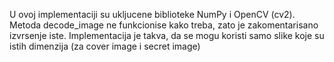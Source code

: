 U ovoj implementaciji su ukljucene biblioteke NumPy i OpenCV (cv2).
Metoda decode_image ne funkcionise kako treba, zato je zakomentarisano izvrsenje iste.
Implementacija je takva, da se mogu koristi samo slike koje su istih dimenzija (za cover image i secret image)
